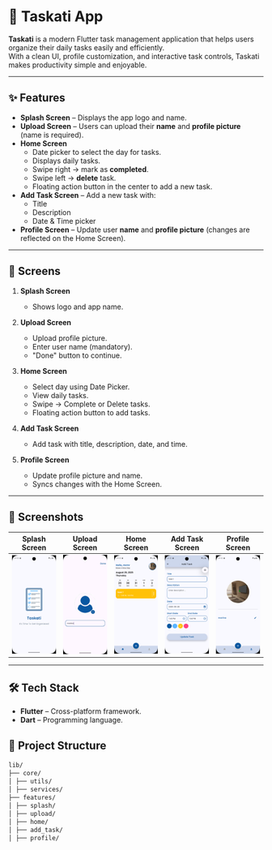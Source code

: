 # 📝 Taskati App

**Taskati** is a modern Flutter task management application that helps users organize their daily tasks easily and efficiently.  
With a clean UI, profile customization, and interactive task controls, Taskati makes productivity simple and enjoyable.

---

## ✨ Features

- **Splash Screen** – Displays the app logo and name.
- **Upload Screen** – Users can upload their **name** and **profile picture** (name is required).
- **Home Screen**  
  - Date picker to select the day for tasks.  
  - Displays daily tasks.  
  - Swipe right → mark as **completed**.  
  - Swipe left → **delete** task.  
  - Floating action button in the center to add a new task.  
- **Add Task Screen** – Add a new task with:
  - Title  
  - Description  
  - Date & Time picker  
- **Profile Screen** – Update user **name** and **profile picture** (changes are reflected on the Home Screen).

---

## 📱 Screens

1. **Splash Screen**  
   - Shows logo and app name.  

2. **Upload Screen**  
   - Upload profile picture.  
   - Enter user name (mandatory).  
   - "Done" button to continue.  

3. **Home Screen**  
   - Select day using Date Picker.  
   - View daily tasks.  
   - Swipe → Complete or Delete tasks.  
   - Floating action button to add tasks.  

4. **Add Task Screen**  
   - Add task with title, description, date, and time.  

5. **Profile Screen**  
   - Update profile picture and name.  
   - Syncs changes with the Home Screen.  

---

## 📱 Screenshots

| Splash Screen | Upload Screen | Home Screen | Add Task Screen | Profile Screen |
|---------------|--------------|-------------|-----------------|----------------|
| ![Splash](screenshots/splash.png) | ![Upload](screenshots/upload.jpeg) | ![Home](screenshots/home.png) | ![AddTask](screenshots/add_task.png) | ![Profile](screenshots/profile.png) |


---

## 🛠 Tech Stack

- **Flutter** – Cross-platform framework.  
- **Dart** – Programming language.  


## 📂 Project Structure

```
lib/
├── core/
│ ├── utils/
│ ├── services/
├── features/
│ ├── splash/
│ ├── upload/
│ ├── home/
│ ├── add_task/
│ ├── profile/
```



